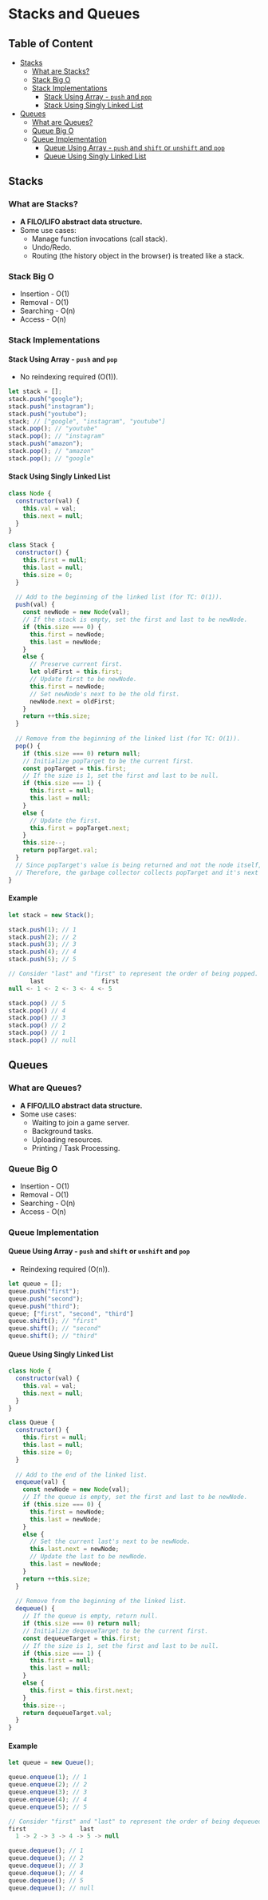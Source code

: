# Stacks and Queues

## Table of Content
- [Stacks](#stacks)
  - [What are Stacks?](#what-are-stacks)
  - [Stack Big O](#stack-big-o)
  - [Stack Implementations](#stack-implementations)
    - [Stack Using Array - `push` and `pop`](#stack-using-array---push-and-pop)
    - [Stack Using Singly Linked List](#stack-using-singly-linked-list)
- [Queues](#queues)
  - [What are Queues?](#what-are-queues)
  - [Queue Big O](#queue-big-o)
  - [Queue Implementation](#queue-implementation)
    - [Queue Using Array - `push` and `shift` or `unshift` and `pop`](#queue-using-array---push-and-shift-or-unshift-and-pop)
    - [Queue Using Singly Linked List](#queue-using-singly-linked-list)

## Stacks
### What are Stacks?
- **A FILO/LIFO abstract data structure.**
- Some use cases:
  - Manage function invocations (call stack).
  - Undo/Redo.
  - Routing (the history object in the browser) is treated like a stack.
### Stack Big O
- Insertion - O(1)
- Removal - O(1)
- Searching - O(n)
- Access - O(n)
### Stack Implementations
#### Stack Using Array - `push` and `pop`
- No reindexing required (O(1)).
```js
let stack = [];
stack.push("google");
stack.push("instagram");
stack.push("youtube");
stack; // ["google", "instagram", "youtube"]
stack.pop(); // "youtube"
stack.pop(); // "instagram"
stack.push("amazon");
stack.pop(); // "amazon"
stack.pop(); // "google"
```
#### Stack Using Singly Linked List
```js
class Node {
  constructor(val) {
    this.val = val;
    this.next = null;
  }
}

class Stack {
  constructor() {
    this.first = null;
    this.last = null;
    this.size = 0;
  }
  
  // Add to the beginning of the linked list (for TC: O(1)).
  push(val) {
    const newNode = new Node(val);
    // If the stack is empty, set the first and last to be newNode.
    if (this.size === 0) {
      this.first = newNode;
      this.last = newNode;
    }
    else {
      // Preserve current first.
      let oldFirst = this.first;
      // Update first to be newNode.
      this.first = newNode;
      // Set newNode's next to be the old first.
      newNode.next = oldFirst;
    }
    return ++this.size;
  }
  
  // Remove from the beginning of the linked list (for TC: O(1)).
  pop() {
    if (this.size === 0) return null;
    // Initialize popTarget to be the current first.
    const popTarget = this.first;
    // If the size is 1, set the first and last to be null.
    if (this.size === 1) {
      this.first = null;
      this.last = null;
    }
    else {
      // Update the first.
      this.first = popTarget.next;
    }
    this.size--;
    return popTarget.val;
  }
  // Since popTarget's value is being returned and not the node itself, there will be no possible reference remaining to the node after being popped.
  // Therefore, the garbage collector collects popTarget and it's next property to the new first.
}
```
#### Example
```js
let stack = new Stack();

stack.push(1); // 1
stack.push(2); // 2
stack.push(3); // 3
stack.push(4); // 4
stack.push(5); // 5

// Consider "last" and "first" to represent the order of being popped.
      last                first
null <- 1 <- 2 <- 3 <- 4 <- 5

stack.pop() // 5
stack.pop() // 4
stack.pop() // 3
stack.pop() // 2
stack.pop() // 1
stack.pop() // null
```

## Queues
### What are Queues?
- **A FIFO/LILO abstract data structure.**
- Some use cases:
  - Waiting to join a game server.
  - Background tasks.
  - Uploading resources.
  - Printing / Task Processing.
### Queue Big O
- Insertion - O(1)
- Removal - O(1)
- Searching - O(n)
- Access - O(n)
### Queue Implementation
#### Queue Using Array - `push` and `shift` or `unshift` and `pop`
- Reindexing required (O(n)).
```js
let queue = [];
queue.push("first");
queue.push("second");
queue.push("third");
queue; ["first", "second", "third"]
queue.shift(); // "first"
queue.shift(); // "second"
queue.shift(); // "third"
```
#### Queue Using Singly Linked List
```js
class Node {
  constructor(val) {
    this.val = val;
    this.next = null;
  }
}

class Queue {
  constructor() {
    this.first = null;
    this.last = null;
    this.size = 0;
  }
  
  // Add to the end of the linked list.
  enqueue(val) {
    const newNode = new Node(val);
    // If the queue is empty, set the first and last to be newNode.
    if (this.size === 0) {
      this.first = newNode;
      this.last = newNode;
    }
    else {
      // Set the current last's next to be newNode.
      this.last.next = newNode;
      // Update the last to be newNode.
      this.last = newNode;
    }
    return ++this.size;
  }
  
  // Remove from the beginning of the linked list.
  dequeue() {
    // If the queue is empty, return null.
    if (this.size === 0) return null;
    // Initialize dequeueTarget to be the current first.
    const dequeueTarget = this.first;
    // If the size is 1, set the first and last to be null.
    if (this.size === 1) {
      this.first = null;
      this.last = null;
    }
    else {
      this.first = this.first.next;
    }
    this.size--;
    return dequeueTarget.val;
  }
}
```
#### Example
```js
let queue = new Queue();

queue.enqueue(1); // 1
queue.enqueue(2); // 2
queue.enqueue(3); // 3
queue.enqueue(4); // 4
queue.enqueue(5); // 5

// Consider "first" and "last" to represent the order of being dequeued.
first               last
  1 -> 2 -> 3 -> 4 -> 5 -> null

queue.dequeue(); // 1
queue.dequeue(); // 2
queue.dequeue(); // 3
queue.dequeue(); // 4
queue.dequeue(); // 5
queue.dequeue(); // null
```
